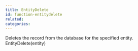 ```yaml
---
title: EntityDelete
id: function-entitydelete
related:
categories:
---
```


Deletes the record from the database for the specified entity.
EntityDelete(entity)